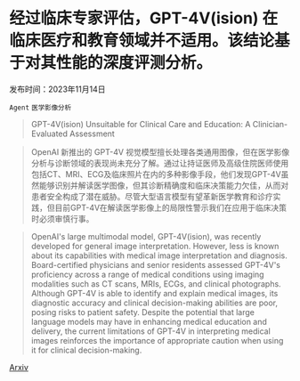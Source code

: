 # 经过临床专家评估，GPT-4V(ision) 在临床医疗和教育领域并不适用。该结论基于对其性能的深度评测分析。

发布时间：2023年11月14日

`Agent` `医学影像分析`

> GPT-4V(ision) Unsuitable for Clinical Care and Education: A Clinician-Evaluated Assessment

> OpenAI 新推出的 GPT-4V 视觉模型擅长处理各类通用图像，但在医学影像分析与诊断领域的表现尚未充分了解。通过让持证医师及高级住院医师使用包括CT、MRI、ECG及临床照片在内的多种影像手段，他们发现GPT-4V虽然能够识别并解读医学图像，但其诊断精确度和临床决策能力欠佳，从而对患者安全构成了潜在威胁。尽管大型语言模型有望革新医学教育和诊疗实践，但目前GPT-4V在解读医学影像上的局限性警示我们在应用于临床决策时必须审慎行事。

> OpenAI's large multimodal model, GPT-4V(ision), was recently developed for general image interpretation. However, less is known about its capabilities with medical image interpretation and diagnosis. Board-certified physicians and senior residents assessed GPT-4V's proficiency across a range of medical conditions using imaging modalities such as CT scans, MRIs, ECGs, and clinical photographs. Although GPT-4V is able to identify and explain medical images, its diagnostic accuracy and clinical decision-making abilities are poor, posing risks to patient safety. Despite the potential that large language models may have in enhancing medical education and delivery, the current limitations of GPT-4V in interpreting medical images reinforces the importance of appropriate caution when using it for clinical decision-making.

[Arxiv](https://arxiv.org/abs/2403.12046)